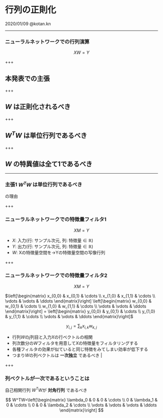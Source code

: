 # 行列の正則化
2020/01/09 @kotan.kn

---
### ニューラルネットワークでの行列演算
$$XW=Y$$

+++

## 本発表での主張

+++

## $W$ は正則化されるべき

+++

## $W^TW$ は単位行列であるべき

+++

## $W$ の特異値は全て1であるべき

---

### 主張1 $W^TW$ は単位行列であるべき
の理由

+++
### ニューラルネットワークでの特徴量フィルタ1
$$XM=Y$$
  

 - $X$: 入力(行: サンプル次元, 列: 特徴量$\in\mathbb{R}$)
 - $Y$: 出力(行: サンプル次元, 列: 特徴量$\in\mathbb{R}$)
 - $W$: Xの特徴量空間を$\rightarrow$Yの特徴量空間の写像行列

+++
### ニューラルネットワークでの特徴量フィルタ2
$$XM=Y$$
  
  
$\left[\begin{matrix} x_{0,0} & x_{0,1} & \cdots \\ x_{1,0} & x_{1,1} & \cdots \\ \vdots & \vdots & \ddots \end{matrix}\right] \left[\begin{matrix} w_{0,0} & w_{0,1} & \cdots \\ w_{1,0} & w_{1,1} & \cdots \\ \vdots & \vdots & \ddots \end{matrix}\right] = \left[\begin{matrix} y_{0,0} & y_{0,1} & \cdots \\ y_{1,0} & y_{1,1} & \cdots \\ \vdots & \vdots & \ddots \end{matrix}\right]$
  

$$
y_{i,j}=\sum_{k}x_{i,k}w_{k,j}
$$
 - 行列$W$の$j$列目と入力$X$の行ベクトルの相関 
 - 列次数分の$W$フィルタを用意して$X$の特徴量をフィルタリングする 
 - 各種フィルタの効果が似ていると同じ特徴をみてしまい効率が低下する
 - つまり$W$の列ベクトルは **一次独立** であるべき |

+++
### 列ベクトルが一次であるということは
自己相関行列 $W^TW$が **対角行列** であるべき

$$
W^TW=\left[\begin{matrix} 
\lambda_0 & 0 & 0 & \cdots \\
0 & \lambda_1 & 0 & \cdots \\
0 & 0 & \lambda_2 & \cdots \\
\vdots & \vdots & \vdots & \ddots
\end{matrix}\right]
$$

